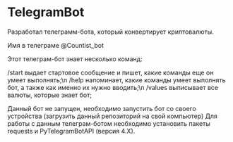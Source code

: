 # TelegramBot
Разработал телеграмм-бота, который конвертирует криптовалюты.

Имя в телеграме @Countist_bot

Этот телеграм-бот знает несколько команд:

/start выдает стартовое сообщение и пишет, какие команды еще он умеет выполнять;\n
/help напоминает, какие команды умеет выполнять бот, а также как именно их нужно вводить;\n
/values выписывает все валюты, которые знает бот;

Данный бот не запущен, необходимо запустить бот со своего устройства (загрузить данный репозиторий на свой компьютер) Для работы с данным телеграм-ботом необходимо установить пакеты requests и PyTelegramBotAPI (версия 4.X).
